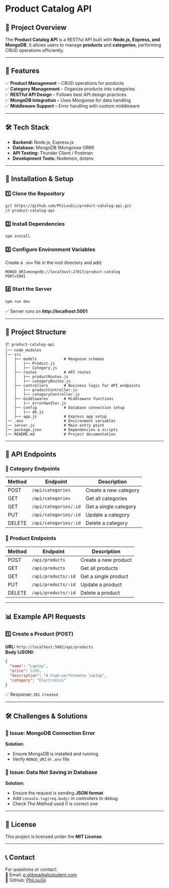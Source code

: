 # **Product Catalog API**  

## **📌 Project Overview**  
The **Product Catalog API** is a RESTful API built with **Node.js, Express, and MongoDB**. It allows users to manage **products** and **categories**, performing CRUD operations efficiently.  

---

## **📜 Features**  
✅ **Product Management** – CRUD operations for products  
✅ **Category Management** – Organize products into categories  
✅ **RESTful API Design** – Follows best API design practices  
✅ **MongoDB Integration** – Uses Mongoose for data handling  
✅ **Middleware Support** – Error handling with custom middleware  

---

## **🛠️ Tech Stack**  
- **Backend:** Node.js, Express.js  
- **Database:** MongoDB (Mongoose ORM)  
- **API Testing:** Thunder Client / Postman  
- **Development Tools:** Nodemon, dotenv  

---

## **🚀 Installation & Setup**  

### **1️⃣ Clone the Repository**  
```bash
git https://github.com/PhiLouGii/product-catalog-api.git
cd product-catalog-api
```

### **2️⃣ Install Dependencies**  
```bash
npm install
```

### **3️⃣ Configure Environment Variables**  
Create a `.env` file in the root directory and add:  
```
MONGO_URI=mongodb://localhost:27017/product-catalog
PORT=5001
```

### **4️⃣ Start the Server**  
```bash
npm run dev
```
✅ Server runs on **http://localhost:5001**  

---

## **📂 Project Structure**  
```
📦 product-catalog-api
│── node_modules
│── src
│   ├── models            # Mongoose schemas
│   │   ├── Product.js
│   │   ├── Category.js
│   ├── routes            # API routes
│   │   ├── productRoutes.js
│   │   ├── categoryRoutes.js
│   ├── controllers       # Business logic for API endpoints
│   │   ├── productController.js
│   │   ├── categoryController.js
│   ├── middlewares       # Middleware functions
│   │   ├── errorHandler.js
│   ├── config            # Database connection setup
│   │   ├── db.js
│   ├── app.js            # Express app setup
│── .env                  # Environment variables
│── server.js             # Main entry point
│── package.json          # Dependencies & scripts
│── README.md             # Project documentation
```

---

## **📡 API Endpoints**  

### **🔹 Category Endpoints**  
| Method | Endpoint                | Description                 |
|--------|-------------------------|-----------------------------|
| POST   | `/api/categories`       | Create a new category       |
| GET    | `/api/categories`       | Get all categories          |
| GET    | `/api/categories/:id`   | Get a single category       |
| PUT    | `/api/categories/:id`   | Update a category           |
| DELETE | `/api/categories/:id`   | Delete a category           |

### **🔹 Product Endpoints**  
| Method | Endpoint                | Description                 |
|--------|-------------------------|-----------------------------|
| POST   | `/api/products`         | Create a new product        |
| GET    | `/api/products`         | Get all products            |
| GET    | `/api/products/:id`     | Get a single product        |
| PUT    | `/api/products/:id`     | Update a product            |
| DELETE | `/api/products/:id`     | Delete a product            |

---

## **📊 Example API Requests**  

### **1️⃣ Create a Product (POST)**
**URL:** `http://localhost:5001/api/products`  
**Body (JSON):**  
```json
{
  "name": "Laptop",
  "price": 1200,
  "description": "A high-performance laptop",
  "category": "Electronics"
}
```
✅ Response: `201 Created`

---

## **🛠️ Challenges & Solutions**  

### **🔸 Issue: MongoDB Connection Error**
**Solution:**  
- Ensure MongoDB is installed and running  
- Verify `MONGO_URI` in `.env` file  

### **🔸 Issue: Data Not Saving in Database**
**Solution:**  
- Ensure the request is sending **JSON format**  
- Add `console.log(req.body)` in controllers to debug
- Check The Method used if is correct one 

---

## **📜 License**  
This project is licensed under the **MIT License**.  

---

## **📞 Contact**  
For questions or contact:  
📧 Email: p.giibwa@alustudent.com  
🔗 GitHub: [PhiLouGii](https://github.com/PhiLouGii/product-catalog-api.git)  
